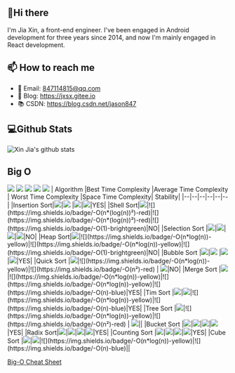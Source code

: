 ## 👋Hi there 
I'm Jia Xin, a front-end engineer. I've been engaged in Android development for three years since 2014, and now I'm mainly engaged in React development.
## 📫 How to reach me
- 📧 Email: 847114815@qq.com
- 📝 Blog:  https://jxsx.gitee.io
- 📚 CSDN:  https://blog.csdn.net/jason847

## 💻Github Stats
![Xin Jia's github stats](https://github-readme-stats.vercel.app/api?username=jxsx&show_icons=true&theme=highcontrast)

## Big O
![](https://img.shields.io/badge/-Horrible-red)
![](https://img.shields.io/badge/-Bad-yellow)
![](https://img.shields.io/badge/-Fair-blue)
![](https://img.shields.io/badge/-Good-green)
![](https://img.shields.io/badge/-Excellent-brightgreen)
|    Algorithm   |Best Time Complexity |Average Time Complexity | Worst Time Complexity |Space Time Complexity| Stability|
|--|--|--|--|--|--|
|Insertion Sort|![](https://img.shields.io/badge/-O(n)-blue)|![](https://img.shields.io/badge/-O(n²)-red)  |![](https://img.shields.io/badge/-O(n²)-red)|![](https://img.shields.io/badge/-O(1)-brightgreen)|YES|
|Shell Sort|![](https://img.shields.io/badge/-O(n*log(n))-yellow)|![](https://img.shields.io/badge/-O(n*(log(n))²)-red)|![](https://img.shields.io/badge/-O(n*(log(n))²)-red)|![](https://img.shields.io/badge/-O(1)-brightgreen)|NO|
|Selection Sort	|![](https://img.shields.io/badge/-O(n²)-red)|![](https://img.shields.io/badge/-O(n²)-red)|![](https://img.shields.io/badge/-O(n²)-red)|![](https://img.shields.io/badge/-O(1)-brightgreen)|NO|
|Heap Sort|![](https://img.shields.io/badge/-O(n*log(n))-yellow)|![](https://img.shields.io/badge/-O(n*log(n))-yellow)|![](https://img.shields.io/badge/-O(n*log(n))-yellow)|![](https://img.shields.io/badge/-O(1)-brightgreen)|NO|
|Bubble Sort	|![](https://img.shields.io/badge/-O(n)-blue)|![](https://img.shields.io/badge/-O(n²)-red)  |![](https://img.shields.io/badge/-O(n²)-red)|![](https://img.shields.io/badge/-O(1)-brightgreen)|YES|
|Quick Sort	|![](https://img.shields.io/badge/-O(n*log(n))-yellow)|![](https://img.shields.io/badge/-O(n*log(n))-yellow)|![](https://img.shields.io/badge/-O(n²)-red) | ![](https://img.shields.io/badge/-O(log(n))-green)|NO|
|Merge Sort	|![](https://img.shields.io/badge/-O(n*log(n))-yellow)|![](https://img.shields.io/badge/-O(n*log(n))-yellow)|![](https://img.shields.io/badge/-O(n*log(n))-yellow)|![](https://img.shields.io/badge/-O(n)-blue)|YES|
|Tim Sort	|![](https://img.shields.io/badge/-O(n)-blue)|![](https://img.shields.io/badge/-O(n*log(n))-yellow)|![](https://img.shields.io/badge/-O(n*log(n))-yellow)|![](https://img.shields.io/badge/-O(n)-blue)|YES|
|Tree Sort	|![](https://img.shields.io/badge/-O(n*log(n))-yellow)|![](https://img.shields.io/badge/-O(n*log(n))-yellow)|![](https://img.shields.io/badge/-O(n²)-red) | ![](https://img.shields.io/badge/-O(n)-blue)||
|Bucket Sort	|![](https://img.shields.io/badge/-O(n+k)-brightgreen)|![](https://img.shields.io/badge/-O(n+k)-brightgreen)|![](https://img.shields.io/badge/-O(n²)-red)|![](https://img.shields.io/badge/-O(n)-blue)|YES|
|Radix Sort|![](https://img.shields.io/badge/-O(nk)-brightgreen)|![](https://img.shields.io/badge/-O(nk)-brightgreen)|![](https://img.shields.io/badge/-O(nk)-brightgreen)|![](https://img.shields.io/badge/-O(n+k)-brightgreen)|YES|
|Counting Sort	|![](https://img.shields.io/badge/-O(n+k)-brightgreen)|![](https://img.shields.io/badge/-O(n+k)-brightgreen)|![](https://img.shields.io/badge/-O(n+k)-brightgreen)|![](https://img.shields.io/badge/-O(k)-brightgreen)|YES|
|Cube Sort	|![](https://img.shields.io/badge/-O(n)-blue)|![](https://img.shields.io/badge/-O(n*log(n))-yellow)|![](https://img.shields.io/badge/-O(n*log(n))-yellow)|![](https://img.shields.io/badge/-O(n)-blue)||

[Big-O Cheat Sheet](https://www.bigocheatsheet.com/)
<!--
**JxSx/JxSx** is a ✨ _special_ ✨ repository because its `README.md` (this file) appears on your GitHub profile.

Here are some ideas to get you started:

- 🔭 I’m currently working on ...
- 🌱 I’m currently learning ...
- 👯 I’m looking to collaborate on ...
- 🤔 I’m looking for help with ...
- 💬 Ask me about ...
- 📫 How to reach me: ...
- 😄 Pronouns: ...
- ⚡ Fun fact: ...
-->

